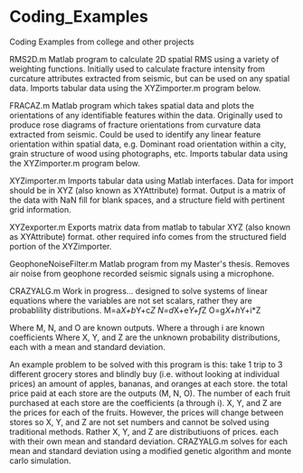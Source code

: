 # Coding_Examples
Coding Examples from college and other projects

RMS2D.m
Matlab program to calculate 2D spatial RMS using a variety of weighting functions.
Initially used to calculate fracture intensity from curcature attributes extracted from seismic, but can be used on any spatial data.
Imports tabular data using the XYZimporter.m program below.

FRACAZ.m
Matlab program which takes spatial data and plots the orientations of any identifiable features within the data.
Originally used to produce rose diagrams of fracture orientations from curvature data extracted from seismic.
Could be used to identify any linear feature orientation within spatial data, e.g.
Dominant road orientation within a city, grain structure of wood using photographs, etc.
Imports tabular data using the XYZimporter.m program below.

XYZimporter.m
Imports tabular data using Matlab interfaces. Data for import should be in XYZ (also known as XYAttribute) format.
Output is a matrix of the data with NaN fill for blank spaces, and a structure field with pertinent grid information.


XYZexporter.m
Exports matrix data from matlab to tabular XYZ (also known as XYAttribute) format.
other required info comes from the structured field portion of the XYZimporter.


GeophoneNoiseFilter.m
Matlab program from my Master's thesis. Removes air noise from geophone recorded seismic signals using a microphone.


CRAZYALG.m
Work in progress...
designed to solve systems of linear equations where the variables are not set scalars, rather they are probablility distributions.
M=a*X+b*Y+c*Z
N=d*X+e*Y+f*Z
O=g*X+h*Y+i*Z

Where M, N, and O are known outputs.
Where a through i are known coefficients
Where X, Y, and Z are the unknown probability distributions, each with a mean and standard deviation.

An example problem to be solved with this program is this:
take 1 trip to 3 different grocery stores and blindly buy (i.e. without looking at individual prices) an amount of apples, bananas, and oranges at each store.
the total price paid at each store are the outputs (M, N, O).
The number of each fruit purchased at each store are the coefficients (a through i).
X, Y, and Z are the prices for each of the fruits.
However, the prices will change between stores so X, Y, and Z are not set numbers and cannot be solved using traditional methods.
Rather X, Y, and Z are distributiuons of prices. each with their own mean and standard deviation.
CRAZYALG.m solves for each mean and standard deviation using a modified genetic algorithm and monte carlo simulation.
